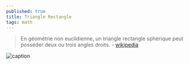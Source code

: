 ```yaml
---
published: true
title: Triangle Rectangle
tags: math
---
```

> En géométrie non euclidienne, un triangle rectangle sphérique peut posséder deux ou trois angles droits. - [wikipedia](https://fr.wikipedia.org/wiki/Triangle_rectangle)

![caption](https://upload.wikimedia.org/wikipedia/commons/thumb/9/91/Triangle_trirectangle.svg/330px-Triangle_trirectangle.svg.png)
